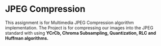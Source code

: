 # JPEG Compression

This assignment is for Multimedia JPEG Compression algorithm implementation. The Project is for compressing our images into the JPEG standard with using **YCrCb, Chroma Subsampling, Quantization, RLC and Huffman algorithms.**